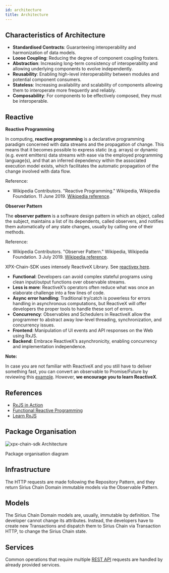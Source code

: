 ```yaml
---
id: architecture
title: Architecture
---
```

## Characteristics of Architecture 

- **Standardised Contracts**: Guaranteeing interoperability and harmonization of data models.
- **Loose Coupling**: Reducing the degree of component coupling fosters.
- **Abstraction**: Increasing long-term consistency of interoperability and allowing underlying components to evolve independently.
- **Reusability**: Enabling high-level interoperability between modules and potential component consumers.
- **Stateless**: Increasing availability and scalability of components allowing them to interoperate more frequently and reliably.
- **Composability**: For components to be effectively composed, they must be interoperable.

## Reactive

**Reactive Programming**

In computing, **reactive programming** is a declarative programming paradigm concerned with data streams and the propagation of change. This means that it becomes possible to express static (e.g. arrays) or dynamic (e.g. event emitters) data streams with ease via the employed programming language(s), and that an inferred dependency within the associated execution model exists, which facilitates the automatic propagation of the change involved with data flow.

Reference:
- Wikipedia Contributors. "Reactive Programming." Wikipedia, Wikipedia Foundation. 11 June 2019. [Wikipedia reference](https://en.wikipedia.org/wiki/Reactive_programming##).

**Observer Pattern**

The **observer pattern** is a software design pattern in which an object, called the subject, maintains a list of its dependents, called observers, and notifies them automatically of any state changes, usually by calling one of their methods.

Reference:
- Wikipedia Contributors. "Observer Pattern." Wikipedia, Wikipedia Foundation. 3 July 2019. [Wikipedia reference](https://en.wikipedia.org/wiki/Observer_pattern).

XPX-Chain-SDK uses intensely ReactiveX Library. See [reactivex here](http://reactivex.io/).

- **Functional**: Developers can avoid complex stateful programs using clean input/output functions over observable streams.
- **Less is more**: ReactiveX’s operators often reduce what was once an elaborate challenge into a few lines of code.
- **Async error handling**: Traditional try/catch is powerless for errors handling in asynchronous computations, but ReactiveX will offer developers the proper tools to handle these sort of errors.
-  **Concurrency**: Observables and Schedulers in ReactiveX allow the programmer to abstract away low-level threading, synchronization, and concurrency issues.
- **Frontend**: Manipulation of UI events and API responses on the Web using RxJS.
- **Backend**: Embrace ReactiveX’s asynchronicity, enabling concurrency and implementation independence.

<div class=info>

**Note:**

In case you are not familiar with ReactiveX and you still have to deliver something fast, you can convert an observable to Promise/Future by reviewing this [example](https://www.learnrxjs.io/operators/utility/topromise.html). However, **we encourage you to learn ReactiveX**.

</div>

## References

- [RxJS in Action](https://www.manning.com/books/rxjs-in-action)
- [Functional Reactive Programming](https://www.manning.com/books/functional-reactive-programming)
- [Learn RxJS](https://www.learnrxjs.io/)

## Package Organisation

![xpx-chain-sdk Architecture](/img/xpx-chain-sdk-architecture.png "xpx-chain-sdk Architecture")

<p class=caption>Package organisation diagram</p>

## Infrastructure

The HTTP requests are made following the Repository Pattern, and they return Sirius Chain Domain immutable models via the Observable Pattern.

## Models

The Sirius Chain Domain models are, usually, immutable by definition. The developer cannot change its attributes. Instead, the developers have to create new Transactions and dispatch them to Sirius Chain via Transaction HTTP, to change the Sirius Chain state.

## Services

Common operations that require multiple [REST API](../rest-api/overview.md#requests) requests are handled by already provided services.